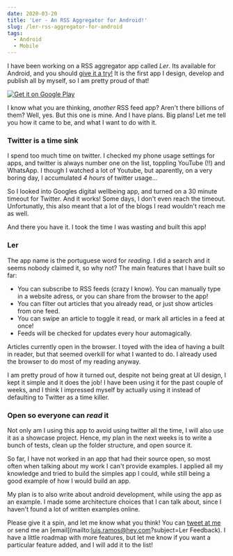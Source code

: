 ```yaml
---
date: 2020-03-20
title: 'Ler - An RSS Aggregator for Android!'
slug: /ler-rss-aggregator-for-android
tags:
  - Android
  - Mobile
---
```


I have been working on a RSS aggregator app called _Ler_. Its available for Android, and you should [give it a try!](https://play.google.com/store/apps/details?id=app.luisramos.ler) It is the first app I design, develop and publish all by myself, so I am pretty proud of that!

<a class="text-center w-48 block mx-auto" href='https://play.google.com/store/apps/details?id=app.luisramos.ler'><img alt='Get it on Google Play' src='https://play.google.com/intl/en_us/badges/static/images/badges/en_badge_web_generic.png'/></a>

I know what you are thinking, _another_ RSS feed app? Aren't there billions of them? Well, yes. But this one is mine. And I have plans. Big plans! Let me tell you how it came to be, and what I want to do with it.

### Twitter is a time sink

I spend too much time on twitter. I checked my phone usage settings for apps, and twitter is always number one on the list, toppling YouTube (!!) and WhatsApp. I though I watched a lot of Youtube, but aparently, on a very boring day, I accumulated _4 hours_ of twitter usage...

So I looked into Googles digital wellbeing app, and turned on a 30 minute timeout for Twitter. And it works! Some days, I don't even reach the timeout. Unfortunatly, this also meant that a lot of the blogs I read wouldn't reach me as well.

And there you have it. I took the time I was wasting and built this app!

### Ler

The app name is the portuguese word for _reading_. I did a search and it seems nobody claimed it, so why not? The main features that I have built so far:

- You can subscribe to RSS feeds (crazy I know). You can manually type in a website adress, or you can share from the browser to the app!
- You can filter out articles that you already read, or just show articles from one feed.
- You can swipe an article to toggle it read, or mark all articles in a feed at once!
- Feeds will be checked for updates every hour automagically.

Articles currently open in the browser. I toyed with the idea of having a built in reader, but that seemed overkill for what I wanted to do. I already used the browser to do most of my reading anyway.

I am pretty proud of how it turned out, despite not being great at UI design, I kept it simple and it does the job! I have been using it for the past couple of weeks, and I think I impressed myself by actually using it instead of defaulting to Twitter as a time killer.

### Open so everyone can _read_ it

Not only am I using this app to avoid using twitter all the time, I will also use it as a showcase project. Hence, my plan in the next weeks is to write a bunch of tests, clean up the folder structure, and open source it.

So far, I have not worked in an app that had their source open, so most often when talking about my work I can't provide examples. I applied all my knowledge and tried to build the simples app I could, while still being a good example of how I would build an app.

My plan is to also write about android development, while using the app as an example. I made some architecture choices that I can talk about, since I haven't found a lot of written examples online.

Please give it a spin, and let me know what you think! You can [tweet at me](https://twitter.com/luisramos1337) or send me an [email](mailto:luis.ramos@hey.com?subject=Ler Feedback). I have a little roadmap with more features, but let me know if you want a particular feature added, and I will add it to the list!
